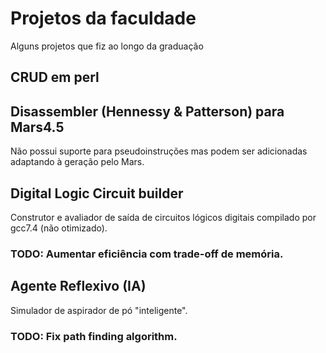 # Projetos da faculdade

Alguns projetos que fiz ao longo da graduação

## CRUD em perl

## Disassembler (Hennessy & Patterson) para Mars4.5

Não possui suporte para pseudoinstruções mas podem ser adicionadas adaptando à geração pelo Mars.

## Digital Logic Circuit builder

Construtor e avaliador de saída de circuitos lógicos digitais compilado por gcc7.4 (não otimizado).

### TODO: Aumentar eficiência com trade-off de memória.

## Agente Reflexivo (IA)

Simulador de aspirador de pó "inteligente".

### TODO: Fix path finding algorithm.